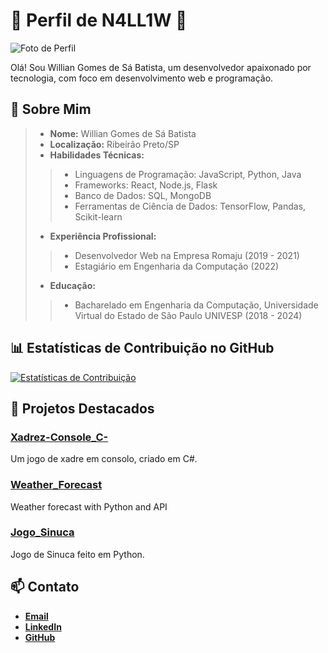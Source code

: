 # 🌟 Perfil de N4LL1W 🌟

![Foto de Perfil](https://avatars.githubusercontent.com/u/52001533?s=96&v=4)

Olá! Sou Willian Gomes de Sá Batista, um desenvolvedor apaixonado por tecnologia, com foco em desenvolvimento web e programação.

## 🚀 Sobre Mim

>- **Nome:** Willian Gomes de Sá Batista
>- **Localização:** Ribeirão Preto/SP
>- **Habilidades Técnicas:**
>>  - Linguagens de Programação: JavaScript, Python, Java
>>  - Frameworks: React, Node.js, Flask
>>  - Banco de Dados: SQL, MongoDB
>>  - Ferramentas de Ciência de Dados: TensorFlow, Pandas, Scikit-learn
>- **Experiência Profissional:** 
>>  - Desenvolvedor Web na Empresa Romaju (2019 - 2021)
>>  - Estagiário em Engenharia da Computação (2022)
>- **Educação:**
>>  - Bacharelado em Engenharia da Computação, Universidade Virtual do Estado de São Paulo UNIVESP (2018 - 2024)

## 📊 Estatísticas de Contribuição no GitHub

[![Estatísticas de Contribuição](https://github-readme-stats.vercel.app/api?username=N41LL1W&show_icons=true&theme=radical)](https://github.com/anuraghazra/github-readme-stats)


## 💼 Projetos Destacados

### [Xadrez-Console_C-](https://github.com/N41LL1W/Xadrez-Console_C-)
Um jogo de xadre em consolo, criado em C#.

### [Weather_Forecast](https://github.com/N41LL1W/Weather_Forecast)
Weather forecast with Python and API

### [Jogo_Sinuca](https://github.com/N41LL1W/Jogo_Sinuca)
Jogo de Sinuca feito em Python.

## 📫 Contato

- [**Email**](willian.play.cel@gmail.com)
- [**LinkedIn**](https://www.linkedin.com/in/willian-gomes-95800a183/)
- [**GitHub**](https://github.com/N41LL1W)
